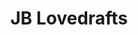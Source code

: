 ---
layout: '../../../layouts/Restaurant.astro'
title: JB Lovedrafts
lng: -76.9821727
lat: 40.2381881
color: 'var(--brewery)'
type: brewery
address: 165 Gateway Dr, Mechanicsburg, PA 17050
rating: 3.5
tags: 
  - brewery
  - craft beers
  - pub food
---